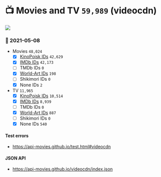 # :tv: Movies and TV `59,989` (videocdn)

<a href="https://API-Movies.github.io"><img src="https://API-Movies.github.io/banner.png?cache"></a>

### :date: 2021-05-08
- Movies `48,024`
  - [x] <a href="https://API-Movies.github.io/videocdn/movie_kinopoisk_ids.json">KinoPoisk IDs</a> `42,629`
  - [x] <a href="https://API-Movies.github.io/videocdn/movie_imdb_ids.json">IMDb IDs</a> `42,173`
  - [ ] TMDb IDs `0`
  - [x] <a href="https://API-Movies.github.io/videocdn/movie_world_art_ids.json">World-Art IDs</a> `198`
  - [ ] Shikimori IDs `0`
  - [x] None IDs `2`
- TV `11,965`
  - [x] <a href="https://API-Movies.github.io/videocdn/tv_kinopoisk_ids.json">KinoPoisk IDs</a> `10,514`
  - [x] <a href="https://API-Movies.github.io/videocdn/tv_imdb_ids.json">IMDb IDs</a> `8,939`
  - [ ] TMDb IDs `0`
  - [x] <a href="https://API-Movies.github.io/videocdn/tv_world_art_ids.json">World-Art IDs</a> `887`
  - [ ] Shikimori IDs `0`
  - [x] None IDs `540`
#### Test errors
- <a href='https://api-movies.github.io/test.html#videocdn'>https://api-movies.github.io/test.html#videocdn</a>
#### JSON API
- <a href='https://api-movies.github.io/videocdn/index.json'>https://api-movies.github.io/videocdn/index.json</a>
